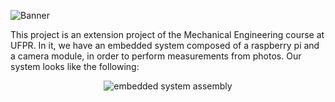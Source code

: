 ![Banner](https://user-images.githubusercontent.com/57842220/175118527-6921f831-4564-4e7c-9f5f-a74807eba2e9.png)

This project is an extension project of the Mechanical Engineering course at UFPR. In it, we have an embedded system composed of a raspberry pi and a camera module, in order to perform measurements from photos. Our system looks like the following:

<div align="center">
  <img src="https://user-images.githubusercontent.com/57842220/175119337-401e4e21-0309-4661-8dcd-b504c421eb95.png" alt="embedded system assembly">
</div>



